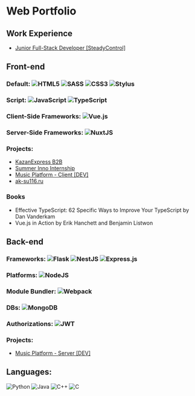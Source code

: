 # Web Portfolio

## Work Experience

* [Junior Full-Stack Developer [SteadyControl]](https://steadycontrol.com)

## Front-end

### Default: ![HTML5](https://img.shields.io/badge/html5-%23E34F26.svg?style=for-the-badge&logo=html5&logoColor=white) ![SASS](https://img.shields.io/badge/SASS-hotpink.svg?style=for-the-badge&logo=SASS&logoColor=white) ![CSS3](https://img.shields.io/badge/css3-%231572B6.svg?style=for-the-badge&logo=css3&logoColor=white) ![Stylus](https://img.shields.io/badge/stylus-hotpink.svg?style=for-the-badge&logo=stylus&logoColor=white)

### Script: ![JavaScript](https://img.shields.io/badge/javascript-%23323330.svg?style=for-the-badge&logo=javascript&logoColor=%23F7DF1E) ![TypeScript](https://img.shields.io/badge/typescript-%23007ACC.svg?style=for-the-badge&logo=typescript&logoColor=white)

### Client-Side Frameworks: ![Vue.js](https://img.shields.io/badge/vuejs-%2335495e.svg?style=for-the-badge&logo=vuedotjs&logoColor=%234FC08D)

### Server-Side Frameworks: ![NuxtJS](https://img.shields.io/badge/Nuxt-black?style=for-the-badge&logo=nuxt.js&logoColor=white)

### Projects: 

* [KazanExpress B2B](https://github.com/Hephzibah8625/KazanExpressWebTask)
* [Summer Inno Internship](https://github.com/Hephzibah8625/Summer-Inno-Internship)
* [Music Platform - Client [DEV]](https://github.com/Hephzibah8625/MusicPlatform-Client)
* [ak-su116.ru](http://ak-su116.ru)

### Books

* Effective TypeScript: 62 Specific Ways to Improve Your TypeScript by Dan Vanderkam
* Vue.js in Action by Erik Hanchett and Benjamin Listwon

## Back-end

### Frameworks: ![Flask](https://img.shields.io/badge/flask-%23000.svg?style=for-the-badge&logo=flask&logoColor=white) ![NestJS](https://img.shields.io/badge/nestjs-%23E0234E.svg?style=for-the-badge&logo=nestjs&logoColor=white) ![Express.js](https://img.shields.io/badge/express.js-%23404d59.svg?style=for-the-badge&logo=express&logoColor=%2361DAFB)

### Platforms:  ![NodeJS](https://img.shields.io/badge/node.js-6DA55F?style=for-the-badge&logo=node.js&logoColor=white)

### Module Bundler: ![Webpack](https://img.shields.io/badge/webpack-%238DD6F9.svg?style=for-the-badge&logo=webpack&logoColor=black)

### DBs: ![MongoDB](https://img.shields.io/badge/MongoDB-%234ea94b.svg?style=for-the-badge&logo=mongodb&logoColor=white)

### Authorizations: 	![JWT](https://img.shields.io/badge/JWT-black?style=for-the-badge&logo=JSON%20web%20tokens)

### Projects: 

* [Music Platform - Server [DEV]](https://github.com/Hephzibah8625/MusicPlatform-Server)



## Languages:

![Python](https://img.shields.io/badge/python-3670A0?style=for-the-badge&logo=python&logoColor=ffdd54)
![Java](https://img.shields.io/badge/java-%23ED8B00.svg?style=for-the-badge&logo=java&logoColor=white)
![C++](https://img.shields.io/badge/c++-%2300599C.svg?style=for-the-badge&logo=c%2B%2B&logoColor=white)
![C](https://img.shields.io/badge/c-%2300599C.svg?style=for-the-badge&logo=c&logoColor=white)





